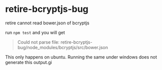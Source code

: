 # retire-bcryptjs-bug
retire cannot read bower.json of bcryptjs

run ```npm test``` and you will get

> Could not parse file: retire-bcryptjs-bug/node_modules/bcryptjs/src/bower.json

This only happens on ubuntu. Running the same under windows does not generate this output.gi
